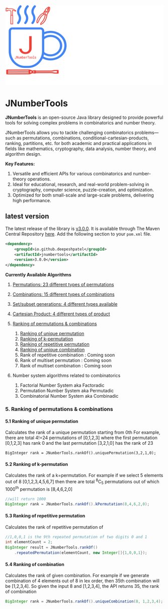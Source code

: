 ![JNumberTools](resources/JNumberTools_1280x640.png)

# JNumberTools
**JNumberTools** is an open-source Java library designed to provide powerful tools for solving complex problems in combinatorics and number theory.

JNumberTools allows you to tackle challenging combinatorics problems—such as permutations, combinations, conditional-cartesian-products, ranking, partitions, etc. for both academic and practical applications in fields like mathematics, cryptography, data analysis, number theory, and algorithm design.

**Key Features:**

1. Versatile and efficient APIs for various combinatorics and number-theory operations.
2. Ideal for educational, research, and real-world problem-solving in cryptography, computer science, puzzle-creation, and optimization.
3. Optimized for both small-scale and large-scale problems, delivering high performance.


## latest version
The latest release of the library is [v3.0.0](https://github.com/deepeshpatel/jnumbertools/releases/tag/v3.0.0).
It is available through The Maven Central Repository [here](https://central.sonatype.com/search?q=jnumbertools&smo=true).
Add the following section to your `pom.xml` file.

```xml
<dependency>
    <groupId>io.github.deepeshpatel</groupId>
    <artifactId>jnumbertools</artifactId>
    <version>3.0.0</version>
</dependency>
```

**Currently Available Algorithms**

1. [Permutations: 23 different types of permutations](docs/permutations/README.md)

2. [Combinations: 15 different types of combinations](docs/combinations/README.md)

3. [Set/subset generations: 4 different types available](docs/sets/sets.md)

4. [Cartesian Product: 4 different types of product](docs/products/README.md)

5. [Ranking of permutations & combinations](#5-ranking-of-permutations--combinations)
    1. [Ranking of unique permutation](#51-ranking-of-unique-permutation)
    2. [Ranking of k-permutation](#52-ranking-of-k-permutation)
    3. [Ranking of repetitive permutation](#53-ranking-of-repetitive-permutation)
    4. [Ranking of unique combination](#54-ranking-of-combination)
    5. Rank of repetitive combination : Coming soon
    6. Rank of multiset permutation : Coming soon
    7. Rank of multiset combination : Coming soon


6. Number system algorithms related to combinatorics
    1. Factorial Number System aka Factoradic
    2. Permutation Number System aka Permutadic
    3. Combinatorial Number System aka Combinadic



### 5. Ranking of permutations & combinations

#### 5.1 Ranking of unique permutation
Calculates the rank of a unique permutation starting from 0th
For example, there are total 4!=24 permutations of [0,1,2,3]
where the first permutation [0,1,2,3] has rank 0 and the last permutation
[3,2,1,0] has the rank of 23

```
BigInteger rank = JNumberTools.rankOf().uniquePermutation(3,2,1,0);
```

#### 5.2 Ranking of k-permutation
Calculates the rank of a k=permutation. For example if we
select 5 elements out of 8 [0,1,2,3,4,5,6,7] then there are total <sup>8</sup>C<sub>5</sub>
permutations out of which 1000<sup>th</sup> permutation is [8,4,6,2,0]
```java
//will return 1000
BigInteger rank = JNumberTools.rankOf().kPermutation(8,4,6,2,0);
```

#### 5.3 Ranking of repetitive permutation
Calculates the rank of repetitive permutation of

```java
//1,0,0,1 is the 9th repeated permutation of two digits 0 and 1  
int elementCount = 2;
BigInteger result = JNumberTools.rankOf()
    .repeatedPermutation(elementCount, new Integer[]{1,0,0,1});
```

#### 5.4 Ranking of combination
Calculates the rank of given combination. For example if we generate
combination of 4 elements out of 8  in lex order, then 35th combination
will be [1,2,3,4]. So given the input 8 and [1,2,3,4], the API returns 35,
the rank of combination

```java
BigInteger rank = JNumberTools.rankOf().uniqueCombination(8, 1,2,3,4);
```